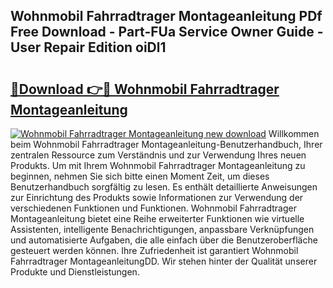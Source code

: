 ## Wohnmobil Fahrradtrager Montageanleitung PDf Free Download - Part-FUa Service Owner Guide - User Repair Edition oiDl1

# <h2><a href="http://df6icl.blite.top/?on=Wohnmobil+Fahrradtrager+Montageanleitung">🔗Download 👉🔴 Wohnmobil Fahrradtrager Montageanleitung</a></h2>

[![Wohnmobil Fahrradtrager Montageanleitung new download](https://i.imgur.com/lujVjoI.png)](http://df6icl.blite.top/?on=Wohnmobil+Fahrradtrager+Montageanleitung)
Willkommen beim Wohnmobil Fahrradtrager Montageanleitung-Benutzerhandbuch, Ihrer zentralen Ressource zum Verständnis und zur Verwendung Ihres neuen Produkts. Um mit Ihrem Wohnmobil Fahrradtrager Montageanleitung zu beginnen, nehmen Sie sich bitte einen Moment Zeit, um dieses Benutzerhandbuch sorgfältig zu lesen. Es enthält detaillierte Anweisungen zur Einrichtung des Produkts sowie Informationen zur Verwendung der verschiedenen Funktionen und Funktionen. Wohnmobil Fahrradtrager Montageanleitung bietet eine Reihe erweiterter Funktionen wie virtuelle Assistenten, intelligente Benachrichtigungen, anpassbare Verknüpfungen und automatisierte Aufgaben, die alle einfach über die Benutzeroberfläche gesteuert werden können. Ihre Zufriedenheit ist garantiert Wohnmobil Fahrradtrager MontageanleitungDD. Wir stehen hinter der Qualität unserer Produkte und Dienstleistungen.
